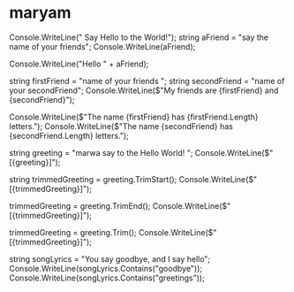 # maryam
Console.WriteLine(" Say Hello to the World!");
string aFriend = "say the name of your friends";
Console.WriteLine(aFriend);

Console.WriteLine("Hello " + aFriend);

string firstFriend = "name of your friends ";
string secondFriend = "name of your secondFriend";
Console.WriteLine($"My friends are {firstFriend} and {secondFriend}");

Console.WriteLine($"The name {firstFriend} has {firstFriend.Length} letters.");
Console.WriteLine($"The name {secondFriend} has {secondFriend.Length} letters.");


string greeting = "marwa say to the Hello World! ";
Console.WriteLine($"[{greeting}]");

string trimmedGreeting = greeting.TrimStart();
Console.WriteLine($"[{trimmedGreeting}]");

trimmedGreeting = greeting.TrimEnd();
Console.WriteLine($"[{trimmedGreeting}]");

trimmedGreeting = greeting.Trim();
Console.WriteLine($"[{trimmedGreeting}]");


string songLyrics = "You say goodbye, and I say hello";
Console.WriteLine(songLyrics.Contains("goodbye"));
Console.WriteLine(songLyrics.Contains("greetings"));
